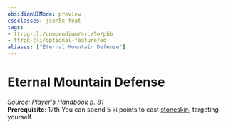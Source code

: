 ```yaml
---
obsidianUIMode: preview
cssclasses: json5e-feat
tags:
- ttrpg-cli/compendium/src/5e/phb
- ttrpg-cli/optional-feature/ed
aliases: ["Eternal Mountain Defense"]
---
```

# Eternal Mountain Defense
*Source: Player's Handbook p. 81*  
**Prerequisite**: 17th
You can spend 5 ki points to cast [stoneskin](/CLI/spells/stoneskin.md), targeting yourself.